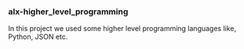 ### alx-higher_level_programming

In this project we used some higher level programming languages like, Python, JSON etc.
